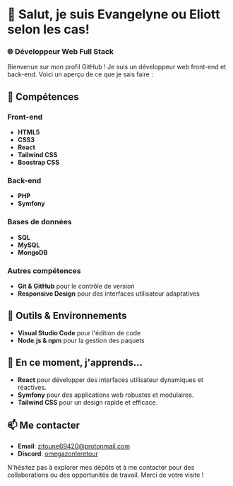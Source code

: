 # 👋 Salut, je suis Evangelyne ou Eliott selon les cas!

### 🌐 Développeur Web Full Stack

Bienvenue sur mon profil GitHub ! Je suis un développeur web front-end et back-end. Voici un aperçu de ce que je sais faire :

## 🚀 Compétences

### Front-end
- **HTML5**
- **CSS3**
- **React**
- **Tailwind CSS**
- **Boostrap CSS**

### Back-end
- **PHP**
- **Symfony**

### Bases de données
- **SQL**
- **MySQL**
- **MongoDB**


### Autres compétences
- **Git & GitHub** pour le contrôle de version
- **Responsive Design** pour des interfaces utilisateur adaptatives

## 🔧 Outils & Environnements
- **Visual Studio Code** pour l'édition de code
- **Node.js & npm** pour la gestion des paquets

## 🌱 En ce moment, j'apprends...
- **React** pour développer des interfaces utilisateur dynamiques et réactives.
- **Symfony** pour des applications web robustes et modulaires.
- **Tailwind CSS** pour un design rapide et efficace.

## 📫 Me contacter
- **Email**: [zitoune69420@protonmail.com](mailto:eliottandre01@gmail.com)
- **Discord**: [omegazonleretour](https://discordapp.com/users/424662360729583626)

N'hésitez pas à explorer mes dépôts et à me contacter pour des collaborations ou des opportunités de travail. Merci de votre visite !
